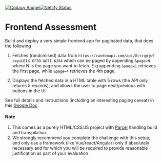 [![Codacy Badge](https://app.codacy.com/project/badge/Grade/8ddd184d7ca842aaaf6beb1cef69d1c9)](https://www.codacy.com/gh/toybz/pipeline-project/dashboard?utm_source=github.com&amp;utm_medium=referral&amp;utm_content=toybz/pipeline-project&amp;utm_campaign=Badge_Grade)[![Netlify Status](https://api.netlify.com/api/v1/badges/70656fbd-29a0-46f3-b851-7dce15b2960a/deploy-status)](https://app.netlify.com/sites/toyeeb-pipeline-submission/deploys)

# Frontend Assessment

Build and deploy a very simple frontend app for paginated data, that does the following

1.  Fetches (randomised) data from `https://randomapi.com/api/8csrgnjw?key=LEIX-GF3O-AG7I-6J84` which can be paged by appending `&page=N` where N is the page you want to fetch. E.g appending `&page=1` retrieves the first page, while `&page=4` retrieves the 4th page.

2.  Displays the fetched data in a HTML table with 5 rows (the API only returns 5 records), and allows the user to page next/previous with buttons in the UI

See full details and instructions (including an interesting paging caveat) in this [Google Doc](https://docs.google.com/document/d/1hGXXPykXqO6b9Z2pm55-2T83AIA39cQ3FQxtbGkoR5Y)

#### Note

1.  This comes as a purely HTML/CSS/JS project with [Parcel](https://parceljs.org/docs/) handling build and transpilation. 
2.  We strongly recommend you complete the challenge with this setup, and only use a framework (like Vue/react/Angular) only if absolutely necessary and for which you will be required to provide reasonable justification as part of your evaluation


